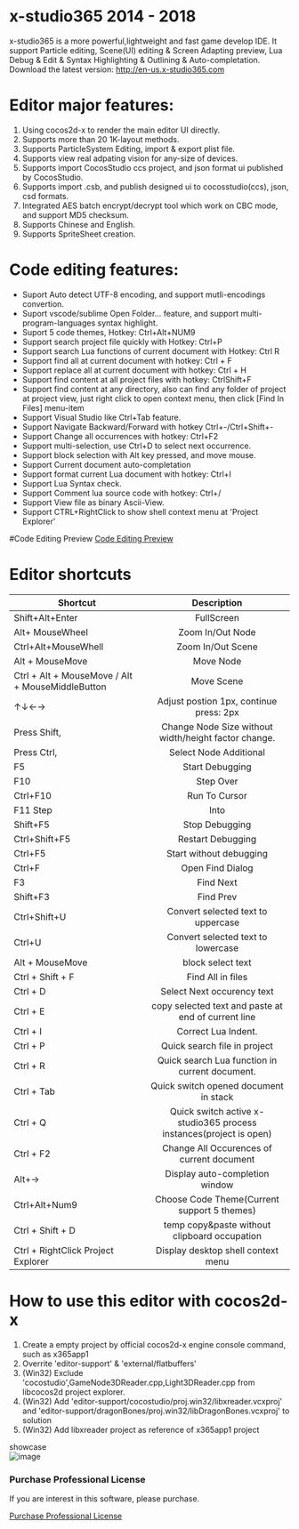 # x-studio365 2014 - 2018
x-studio365 is a more powerful,lightweight and fast game develop IDE. It support Particle editing, Scene(UI) editing & Screen Adapting
preview, Lua Debug & Edit & Syntax Highlighting & Outlining & Auto-completation.
Download the latest version: http://en-us.x-studio365.com
 

# Editor major features:
1. Using cocos2d-x to render the main editor UI directly.
2. Supports more than 20 1K-layout methods.
3. Supports ParticleSystem Editing, import & export plist file.
4. Supports view real adpating vision for any-size of devices.
5. Supports import CocosStudio ccs project, and json format ui published by CocosStudio.
6. Supports import .csb, and publish designed ui to cocosstudio(ccs), json, csd formats.
7. Integrated AES batch encrypt/decrypt tool which work on CBC mode, and support MD5 checksum.
8. Supports Chinese and English.
9. Supports SpriteSheet creation.

# Code editing features:
* Suport Auto detect UTF-8 encoding, and support mutli-encodings convertion.
* Suport vscode/sublime Open Folder… feature, and support multi-program-languages syntax highlight.
* Suport 5 code themes, Hotkey: Ctrl+Alt+NUM9
* Support search project file quickly with Hotkey: Ctrl+P
* Support search Lua functions of current document with Hotkey: Ctrl R
* Support find all at current document with hotkey: Ctrl + F
* Support replace all at current document with hotkey: Ctrl + H
* Support find content at all project files with hotkey: CtrlShift+F
* Support find content at any directory, also can find any folder of project at project view, just right click to open context menu, then click [Find In Files] menu-item
* Support Visual Studio like Ctrl+Tab feature.
* Support Navigate Backward/Forward with hotkey Ctrl+-/Ctrl+Shift+-
* Support Change all occurrences with hotkey: Ctrl+F2
* Support multi-selection, use Ctrl+D to select next occurrence.
* Support block selection with Alt key pressed, and move mouse.
* Support Current document auto-completation
* Support format current Lua document with hotkey: Ctrl+I
* Support Lua Syntax check.
* Support Comment lua source code with hotkey: Ctrl+/
* Support View file as binary Ascii-View.
* Support CTRL+RightClick to show shell context menu at 'Project Explorer'

#Code Editing Preview
<a href='https://user-images.githubusercontent.com/6977319/35822413-2b5631c6-0ae7-11e8-88cb-c2548cd0d731.png'>Code Editing Preview</a>

# Editor shortcuts
|Shortcut         | Description     |
| ------------- |:----------------:|
|Shift+Alt+Enter	|FullScreen|
|Alt+ MouseWheel	|Zoom In/Out Node|
|Ctrl+Alt+MouseWhell	|Zoom In/Out Scene|
|Alt + MouseMove	|Move Node|
|Ctrl + Alt + MouseMove / Alt + MouseMiddleButton	|Move Scene|
|↑↓←→	|Adjust postion 1px, continue press: 2px|
|Press Shift, |Change Node Size without width/height factor change.|
|Press Ctrl, |Select Node Additional|
|F5 |Start Debugging|
|F10	|Step Over|
|Ctrl+F10	|Run To Cursor|
|F11	Step |Into|
|Shift+F5	|Stop Debugging|
|Ctrl+Shift+F5 |Restart Debugging|
|Ctrl+F5	|Start without debugging|
|Ctrl+F	|Open Find Dialog|
|F3 |Find Next|
|Shift+F3	|Find Prev|
|Ctrl+Shift+U	|Convert selected text to uppercase |
|Ctrl+U	|Convert selected text to lowercase|
|Alt + MouseMove| block select text|
|Ctrl + Shift + F	|Find All in files|
|Ctrl + D	|Select Next occurency text|
|Ctrl + E	|copy selected text and paste at end of current line|
|Ctrl + I	|Correct Lua Indent.|
|Ctrl + P	|Quick search file in project|
|Ctrl + R	|Quick search Lua function in current document.|
|Ctrl + Tab	|Quick switch opened document in stack|
|Ctrl + Q |Quick switch active x-studio365 process instances(project is open)|
|Ctrl + F2	|Change All Occurences of current document|
|Alt+→	|Display auto-completion window|
|Ctrl+Alt+Num9	|Choose Code Theme(Current support 5 themes)|
|Ctrl + Shift + D|temp copy&paste without clipboard occupation|
|Ctrl + RightClick Project Explorer| Display desktop shell context menu|

# How to use this editor with cocos2d-x
1. Create a empty project by official cocos2d-x engine console command, such as x365app1
2. Overrite 'editor-support' & 'external/flatbuffers'
3. (Win32) Exclude 'cocostudio',GameNode3DReader.cpp,Light3DReader.cpp from libcocos2d project explorer.  
4. (Win32) Add 'editor-support/cocostudio/proj.win32/libxreader.vcxproj' and 'editor-support/dragonBones/proj.win32/libDragonBones.vcxproj' to solution  
5. (Win32) Add libxreader project as reference of x365app1 project

showcase  
![image](https://github.com/halx99/x-studio365/blob/master/showcase.png)

### Purchase Professional License
 
 If you are interest in this software, please purchase.
 
 <a href='http://cn.x-studio365.com/buy.php?buy_type=1001&lang=437'>Purchase Professional License</a>
